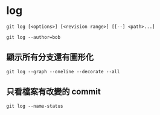 # log

`git log [<options>] [<revision range>] [[--] <path>...]`

`git log --author=bob`

## 顯示所有分支還有圖形化
`git log --graph --oneline --decorate --all`

## 只看檔案有改變的 commit

`git log --name-status`

